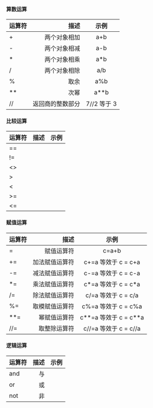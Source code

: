
#### 算数运算
| 运算符   | 描述           |  示例      |
| -------- | -----:         | :----:     |
| +        |两个对象相加    |a+b         |
| -        |两个对象相减    |a-b         |
| *        |两个对象相乘    |a*b         |
| /        |两个对象相除    |a/b         |
| %        |取余            |a%b         |
| **       |次幂            |a**b        |
| //       |返回商的整数部分|7//2 等于 3 |
#### 比较运算
| 运算符   | 描述    |  示例  |
| -------- | -----:  | :----: |
| ==       |         |        |
| !=       |         |        |
| <>       |         |        |
| >        |         |        |
| <        |         |        |
| >=       |         |        |
| <=       |         |        |

#### 赋值运算
| 运算符   | 描述          |  示例  |
| -------- | -----:        | :----:               |
| =        |赋值运算符     |c=a+b                 |
| +=       |加法赋值运算符 |c+=a  等效于 c = c+a  |
| -=       |减法赋值运算符 |c-=a  等效于 c = c-a  |
| *=       |乘法赋值运算符 |c*=a  等效于 c = c*a  |
| /=       |除法赋值运算符 |c/=a  等效于 c = c/a  |
| %=       |取模赋值运算符 |c%=a  等效于 c = c%a  |
| **=      |幂赋值运算符   |c**=a 等效于 c = c**a |
| //=      |取整除运算符   |c//=a 等效于 c = c//a |
#### 逻辑运算
| 运算符   | 描述    |  示例  |
| -------- | -----:  | :----: |
| and      | 与      |        |
| or       | 或      |        |
| not      | 非      |        |
